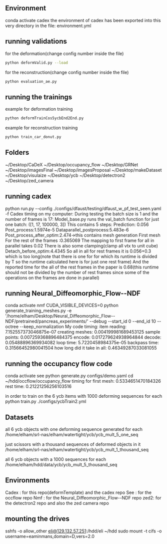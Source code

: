 ## Environment

conda activate cadex</b></b>
the environment of cadex has been exported into this very directory in the file: environment.yml</b></b>

## running validations

for the deformation(change config number inside the file)</b></b>

```bash
python deformValid.py --load
```

for the reconstruction(change config number inside the file)</b></b>

```bash
python evaluation_ae.py 
```



## running the trainings
example for deformation training</b></b>

```bash
python deformTrainCos5ycbEnd2End.py
```

example for reconstruction training</b></b>

```bash
python train_car_donut.py
```


## Folders
~/Desktop/CaDeX</b></b>
~/Desktop/occupancy_flow</b></b>
~/Desktop/GRNet</b></b>
~/Desktop/imagesFinal</b></b>
~/Desktop/imagesProposal</b></b>
~/Desktop/makeDataset</b></b>
~/Desktop/visulaize</b></b>
~/Desktop/ycb</b></b>
~/Desktop/detectron2</b></b>
~/Desktop/zed_camera</b></b>


## running cadex
python run.py --config ./configs/dfaust/testing/dfaust_w_pf_test_seen.yaml -f</b></b>
Cadex timing on my computer:</b></b>
During testing the batch size is 1 and the number of frames is 17:</b></b>
Model_base.py runs the val_batch function for just one batch: ([1, 17, 100000, 3])</b></b>
This contains 5 steps:</b></b>
Prediction: 0.056</b></b>
Post_process:1.5974e-5</b></b>
Dataparallel_postprocess:5.483e-6</b></b>
Post_process_after_optim:2.474→this contains mesh generation</b></b>
First mesh</b></b>
For the rest of the frames :0.365069</b></b>
The mapping to first frame for all in parallel takes 0.02</b></b>
There is also some clamping(clamp all vtx to unit cube)</b></b>
Detach_before_optim:4.4345</b></b>
So all in all for rest frames it is 0.056+0.3 which is too long(note that there is one for for which its runtime is divided by T so the runtime calculated here is for just one rest frame)</b></b>
And the reported time for the all of the rest frames in the paper is 0.68(this runtime should not be divided by the number of rest frames since some of the operations on the frames are done in parallel)</b></b>

## running Neural_Diffeomorphic_Flow--NDF
conda activate nmf</b></b>
CUDA_VISIBLE_DEVICES=0 python generate_training_meshes.py -e '/home/elham/Desktop/Neural_Diffeomorphic_Flow--NDF/pretrained/pancreas_experiments/'  --debug --start_id 0 --end_id 10 --octree --keep_normalization</b></b>
My code timing:</b></b>
item reading:  7.152557373046875e-07</b></b>
creating meshes:  0.004199981689453125</b></b>
sample points:  0.007259368896484375</b></b>
encode:  0.017279624938964844</b></b>
decode:  0.05488896369934082</b></b>
loop time:  5.7220458984375e-05</b></b>
backpass time:  0.31566452980041504</b></b>
how long did it take in all:  0.46349287033081055</b></b>


## running the occupancy flow code
conda activate see</b></b>
python generate.py configs/demo.yaml</b></b>
cd ~/hdd/occflow/occupancy_flow</b></b>
timing for first mesh:  0.5334651470184326</b></b>
rest time:  0.21221256256103516</b></b>


in order to train on the 6 ycb items with 1000 deforming sequences for each
python train.py ./configs/ycbTrain2.yml</b></b>


## Datasets
all 6 ycb objects with one deforming sequence generated for each</b></b>
/home/elham/srl-nas/elham/watertight/ycb/ycb_mult_5_one_seq</b></b>

just scissors with a thousand sequences of deformed objects in it</b></b>
/home/elham/srl-nas/elham/watertight/ycb/ycb_mult_1_thousand_seq</b></b>

all 6 ycb objects with a 1000 sequences for each
/home/elham/hdd/data/ycb/ycb_mult_5_thousand_seq </b></b>


## Environments
Cadex : for this repo(deformTemplate) and the cadex repo
See : for the occflow repo
Nmf : for the Neural_Diffeomorphic_Flow--NDF repo
zed2: for the detectron2 repo and also the zed camera repo



## mounting the drives
sshfs -o allow_other eli@129.132.57.251:/hdd/eli ~/hdd </b></b>
sudo mount -t cifs -o username=eaminmans,domain=D,vers=2.0  </b></b>

